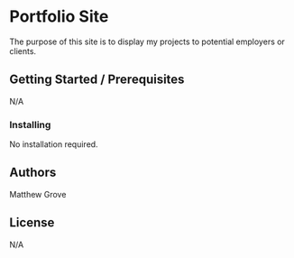 # Portfolio Site

The purpose of this site is to display my projects to potential employers or clients.

## Getting Started / Prerequisites

N/A

### Installing

No installation required.

## Authors

Matthew Grove

## License

N/A
